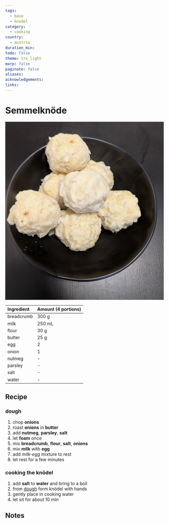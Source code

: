 ```yaml
---
tags:
  - base
  - knodel
category:
  - cooking
country:
  - austria
duration_min: 
todo: false
theme: tre_light
marp: false
paginate: false
aliases: 
acknowledgements: 
links:
---
```



# Semmelknöde

![300](../gfx/PXL_20250323_075626273.jpg)


|Ingredient|Amount (4 portions)|
| :- | :- |
|breadcrumb|300 g|
|milk|250 mL|
|flour|30 g|
|butter|25 g|
|egg|2|
|onion|1|
|nutmeg|-|
|parsley|-|
|salt|-|
|water|-|

## Recipe

### dough
1. chop **onions**
2. roast **onions** in **butter**
3. add **nutmeg**, **parsley**, **salt**
4. let **foam** once
5. mix **breadcrumb**, **flour**, **salt**, **onions**
6. mix **milk** with **egg**
7. add *milk-egg* mixture to rest
8. let rest for a few minutes

### cooking the knödel
1. add **salt** to **water** and bring to a boil
2. from [dough](#dough) form knödel with hands
3. gently place in cooking water
4. let sit for about 10 min


## Notes

